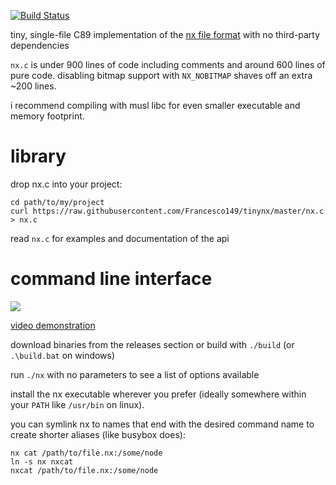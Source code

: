 [![Build Status](https://travis-ci.org/Francesco149/tinynx.svg?branch=master)](https://travis-ci.org/Francesco149/tinynx)

tiny, single-file C89 implementation of the
[nx file format](http://nxformat.github.io/) with no third-party
dependencies

```nx.c``` is under 900 lines of code including comments and
around 600 lines of pure code. disabling bitmap support with
```NX_NOBITMAP``` shaves off an extra ~200 lines.

i recommend compiling with musl libc for even smaller executable
and memory footprint.

# library
drop nx.c into your project:

```shell
cd path/to/my/project
curl https://raw.githubusercontent.com/Francesco149/tinynx/master/nx.c > nx.c
```

read ```nx.c``` for examples and documentation of the api

# command line interface
![](https://i.imgur.com/Q8WL2Z2.gif)

[video demonstration](https://streamable.com/19vik)

download binaries from the releases section or build with
```./build``` (or ```.\build.bat``` on windows)

run ```./nx``` with no parameters to see a list of options
available

install the nx executable wherever you prefer (ideally somewhere
within your ```PATH``` like ```/usr/bin``` on linux).

you can symlink nx to names that end with the desired command name
to create shorter aliases (like busybox does):

```shell
nx cat /path/to/file.nx:/some/node
ln -s nx nxcat
nxcat /path/to/file.nx:/some/node
```

